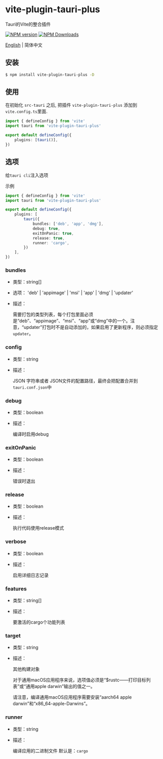 # vite-plugin-tauri-plus

Tauri的Vite的整合插件

[![NPM version](https://img.shields.io/npm/v/vite-plugin-tauri-plus.svg)](https://npmjs.org/package/vite-plugin-tauri-plus)
[![NPM Downloads](https://img.shields.io/npm/dm/vite-plugin-tauri-plus.svg)](https://npmjs.org/package/vite-plugin-tauri-plus)

[English](https://github.com/jardenliu/vite-plugin-tauri/blob/main/packages/tauri-plus/README.md) | 简体中文

## 安装
```bash
$ npm install vite-plugin-tauri-plus -D
```

## 使用
在初始化 `src-tauri` 之后, 把插件 `vite-plugin-tauri-plus` 添加到 `vite.config.ts`里面.

```ts
import { defineConfig } from 'vite'
import tauri from 'vite-plugin-tauri-plus'

export default defineConfig({
    plugins: [tauri()],
})
```

## 选项
给`tauri cli`注入选项

示例
```ts
import { defineConfig } from 'vite'
import tauri from 'vite-plugin-tauri-plus'

export default defineConfig({
    plugins: [
        tauri({
            bundles: ['deb', 'app', 'dmg'],
            debug: true,
            exitOnPanic: true,
            release: true,
            runner: 'cargo',
        })
    ],
})
```

### bundles 
- 类型：string[]
- 选项： 'deb' | 'appimage' | 'msi' | 'app' | 'dmg' | 'updater'
- 描述：
  
    需要打包的类型列表，每个打包里面必须是“deb”、“appimage”、“msi”、“app”或“dmg”中的一个。注意，“updater”打包时不是自动添加的，如果启用了更新程序，则必须指定`updater`。

### config 
- 类型：string
- 描述：
  
   JSON 字符串或者 JSON文件的配置路径，最终会把配置合并到`tauri.conf.json`中

### debug 
- 类型：boolean
- 描述：
  
   编译时启用debug

### exitOnPanic 
- 类型：boolean
- 描述：
  
   错误时退出

### release 
- 类型：boolean
- 描述：
  
    执行代码使用release模式

### verbose 
- 类型：boolean
- 描述：
  
    启用详细日志记录

### features 
- 类型：string[]
- 描述：
  
    要激活的cargo个功能列表

### target 
- 类型：string
- 描述：
    
    其他构建对象
    
    对于通用macOS应用程序来说，选项值必须是“$rustc——打印目标列表”或“通用apple darwin”输出的值之一。

    请注意，编译通用macOS应用程序需要安装“aarch64 apple darwin”和“x86_64-apple-Darwins”。

### runner 
- 类型：string
- 描述：
    
     编译应用的二进制文件 默认是：`cargo`